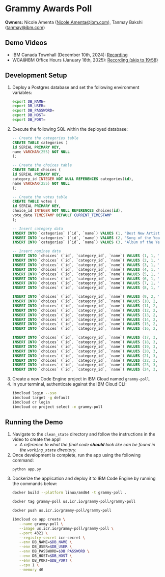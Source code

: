 # Grammy Awards Poll 

**Owners:** Nicole Amenta (Nicole.Amenta@ibm.com), Tanmay Bakshi (tanmay@ibm.com)

## Demo Videos

- IBM Canada Townhall (December 10th, 2024): [Recording](https://secure.video.ibm.com/channel/23940224/video/134139902)
- WCA@IBM Office Hours (January 16th, 2025): [Recording (skip to 19:58)](https://ibm-my.sharepoint.com/:v:/r/personal/bedi_ca_ibm_com/Documents/Recordings/WCA@IBM%20-%20Monthly%20Office%20Hours-20250116_110029-Meeting%20Recording.mp4?csf=1&web=1&e=ASMvtj&nav=eyJyZWZlcnJhbEluZm8iOnsicmVmZXJyYWxBcHAiOiJTdHJlYW1XZWJBcHAiLCJyZWZlcnJhbFZpZXciOiJTaGFyZURpYWxvZy1MaW5rIiwicmVmZXJyYWxBcHBQbGF0Zm9ybSI6IldlYiIsInJlZmVycmFsTW9kZSI6InZpZXcifX0%3D)

## Development Setup

1. Deploy a Postgres database and set the following environment variables:
   ```bash
   export DB_NAME=
   export DB_USER=
   export DB_PASSWORD=
   export DB_HOST=
   export DB_PORT=
   ```
2. Execute the following SQL within the deployed database:
    ```sql
    -- Create the categories table
    CREATE TABLE categories (
    id SERIAL PRIMARY KEY,
    name VARCHAR(255) NOT NULL
    );

    -- Create the choices table
    CREATE TABLE choices (
    id SERIAL PRIMARY KEY,
    category_id INTEGER NOT NULL REFERENCES categories(id),
    name VARCHAR(255) NOT NULL
    );

    -- Create the votes table
    CREATE TABLE votes (
    id SERIAL PRIMARY KEY,
    choice_id INTEGER NOT NULL REFERENCES choices(id),
    vote_date TIMESTAMP DEFAULT CURRENT_TIMESTAMP
    );

    -- Insert category data
    INSERT INTO `categories` (`id`, `name`) VALUES (1, 'Best New Artist');
    INSERT INTO `categories` (`id`, `name`) VALUES (2, 'Song of the Year');
    INSERT INTO `categories` (`id`, `name`) VALUES (3, 'Album of the Year');

    -- Insert nominee data
    INSERT INTO `choices` (`id`, `category_id`, `name`) VALUES (1, 1, 'Benson Boone');
    INSERT INTO `choices` (`id`, `category_id`, `name`) VALUES (2, 1, 'Sabrina Carpenter');
    INSERT INTO `choices` (`id`, `category_id`, `name`) VALUES (3, 1, 'Doechii');
    INSERT INTO `choices` (`id`, `category_id`, `name`) VALUES (4, 1, 'Khruangbin');
    INSERT INTO `choices` (`id`, `category_id`, `name`) VALUES (5, 1, 'Raye');
    INSERT INTO `choices` (`id`, `category_id`, `name`) VALUES (6, 1, 'Chappell Roan');
    INSERT INTO `choices` (`id`, `category_id`, `name`) VALUES (7, 1, 'Shaboozey');
    INSERT INTO `choices` (`id`, `category_id`, `name`) VALUES (8, 1, 'Teddy Swims');

    INSERT INTO `choices` (`id`, `category_id`, `name`) VALUES (9, 2, 'Beyoncé — "Texas Hold ''Em"');
    INSERT INTO `choices` (`id`, `category_id`, `name`) VALUES (10, 2, 'Sabrina Carpenter — "Please Please Please"');
    INSERT INTO `choices` (`id`, `category_id`, `name`) VALUES (11, 2, 'Billie Eilish — "Birds Of A Feather"');
    INSERT INTO `choices` (`id`, `category_id`, `name`) VALUES (12, 2, 'Lady Gaga & Bruno Mars — "Die With a Smile"');
    INSERT INTO `choices` (`id`, `category_id`, `name`) VALUES (13, 2, 'Kendrick Lamar — "Not Like Us"');
    INSERT INTO `choices` (`id`, `category_id`, `name`) VALUES (14, 2, 'Chappell Roan — "Good Luck, Babe!"');
    INSERT INTO `choices` (`id`, `category_id`, `name`) VALUES (15, 2, 'Shaboozey — "A Bar Song (Tipsy)"');
    INSERT INTO `choices` (`id`, `category_id`, `name`) VALUES (16, 2, 'Taylor Swift ft. Post Malone — "Fortnight"');

    INSERT INTO `choices` (`id`, `category_id`, `name`) VALUES (17, 3, 'André 3000 — New Blue Sun');
    INSERT INTO `choices` (`id`, `category_id`, `name`) VALUES (18, 3, 'Beyoncé — Cowboy Carter');
    INSERT INTO `choices` (`id`, `category_id`, `name`) VALUES (19, 3, 'Sabrina Carpenter — Short n'' Sweet');
    INSERT INTO `choices` (`id`, `category_id`, `name`) VALUES (20, 3, 'Charli XCX — Brat');
    INSERT INTO `choices` (`id`, `category_id`, `name`) VALUES (21, 3, 'Jacob Collier — Djesse Vol 4');
    INSERT INTO `choices` (`id`, `category_id`, `name`) VALUES (22, 3, 'Billie Eilish — Hit Me Hard and Soft');
    INSERT INTO `choices` (`id`, `category_id`, `name`) VALUES (23, 3, 'Chappell Roan — The Rise and Fall of a Midwest Princess');
    INSERT INTO `choices` (`id`, `category_id`, `name`) VALUES (24, 3, 'Taylor Swift — The Tortured Poets Department');
    ```
3. Create a new Code Engine project in IBM Cloud named `grammy-poll`.
4. In your terminal, authenticate against the IBM Cloud CLI:
    ```bash
    ibmcloud login --sso
    ibmcloud target -g default
    ibmcloud cr login
    ibmcloud ce project select -n grammy-poll
    ```
   
## Running the Demo

1. Navigate to the `clean_state` directory and follow the instructions in the video to create the app!
   - _A reference to what the final code **should** look like can be found in the `working_state` directory._
2. Once development is complete, run the app using the following command:
   ```bash
   python app.py
   ```
3. Dockerize the application and deploy it to IBM Code Engine by running the commands below:
   ```bash
   docker build --platform linux/amd64 -t grammy-poll .
   
   docker tag grammy-poll us.icr.io/grammy-poll/grammy-poll
   
   docker push us.icr.io/grammy-poll/grammy-poll
   
   ibmcloud ce app create \
      --name grammy-poll \
      --image us.icr.io/grammy-poll/grammy-poll \
      --port 4321 \
      --registry-secret icr-secret \
      --env DB_NAME=$DB_NAME \
      --env DB_USER=$DB_USER \
      --env DB_PASSWORD=$DB_PASSWORD \
      --env DB_HOST=$DB_HOST \
      --env DB_PORT=$DB_PORT \
      --cpu 1 \
      --memory 4G
   ```

